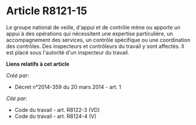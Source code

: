 # Article R8121-15

Le groupe national de veille, d'appui et de contrôle mène ou apporte un appui à des opérations qui nécessitent une expertise
particulière, un accompagnement des services, un contrôle spécifique ou une coordination des contrôles. Des inspecteurs et
contrôleurs du travail y sont affectés. Il est placé sous l'autorité d'un inspecteur du travail.

**Liens relatifs à cet article**

_Créé par_:

  - Décret n°2014-359 du 20 mars 2014 - art. 1

_Cité par_:

  - Code du travail - art. R8122-3 (VD)
  - Code du travail - art. R8124-4 (V)
